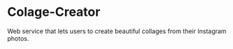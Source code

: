 # Colage-Creator
Web service that lets users to create beautiful collages from their Instagram photos.
